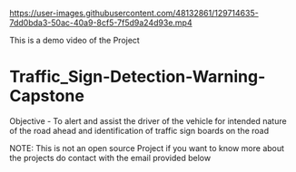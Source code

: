 
https://user-images.githubusercontent.com/48132861/129714635-7dd0bda3-50ac-40a9-8cf5-7f5d9a24d93e.mp4

This is a demo video of the Project 

# Traffic_Sign-Detection-Warning-Capstone
Objective - To alert and assist the driver of the vehicle for intended nature of the road ahead and identification of traffic sign boards on the road 


NOTE: This is not an open source Project if you want to know more about the projects do contact with the email provided below

